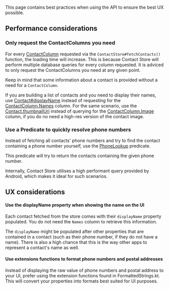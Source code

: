 This page contains best practices when using the API to ensure the best UX possible.

## Performance considerations

### Only request the ContactColumns you need

For every [ContactColumn]() requested via the `ContactStore#fetchContacts()` function, the loading time will increase. This is because Contact Store will perform multiple database queries for every column requested. It is adviced to only request the ContactColumns you need at any given point.

Keep in mind that some information about a contact is provided without a need for a `ContactColumn`.

If you are building a list of contacts and you need to display their names,
use [Contact#displayName]() instead of requesting for the [ContactColumn.Names]() column. For the same scenario, use the [Contact.thumbnailUri]() instead of querying for the [ContactColumn.Image]() column, if you do no need a high-res version of the contact image.

### Use a Predicate to quickly resolve phone numbers

Instead of fetching all contacts' phone numbers and try to find the contact containing a phone
number yourself, use the [PhoneLookup]() predicate.

This predicate will try to return the contacts containing the given phone number.

Internally, Contact Store utilises a high performant query provided by Android, which makes it ideal
for such scenarios.

## UX considerations

#### Use the displayName property when showing the name on the UI

Each contact fetched from the store comes with their `displayName` property populated. You do not
need the `Names` column to retrieve this information.

The `displayName` might be populated after other properties that are contained in a contact (such as
their phone number, if they do not have a name). There is also a high chance that this is the way
other apps to represent a contact's name as well.

#### Use extensions functions to format phone numbers and postal addresses

Instead of displaying the raw value of phone numbers and postal address to your UI, prefer using the
extension functions found in FormattedStrings.kt. This will convert your properties into formats
best suited for UI purposes.
